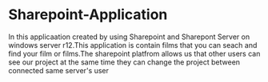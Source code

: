 # Sharepoint-Application
In this applicaation created by using Sharepoint and Sharepont Server on windows server r12.This application is contain films that you can seach and find your film or films.The sharepoint platfrom allows us that other users can see our project at the same time they can change the project between connected same server's user
